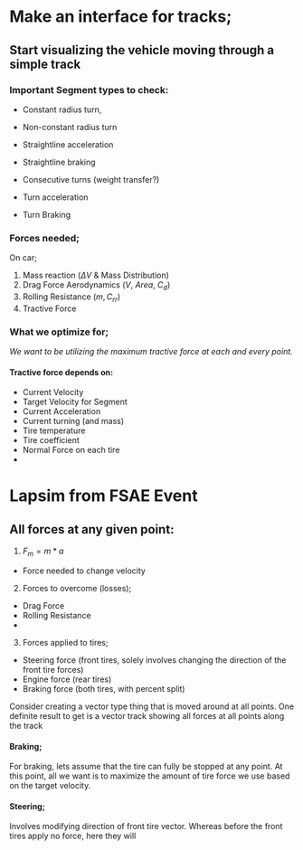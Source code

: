 
# Make an interface for tracks; 

## Start visualizing the vehicle moving through a simple track 

### Important Segment types to check:

* Constant radius turn,
* Non-constant radius turn 
* Straightline acceleration
* Straightline braking 
* Consecutive turns (weight transfer?)

* Turn acceleration
* Turn Braking

### Forces needed; 

On car; 

1. Mass reaction ($\Delta V$ & Mass Distribution)
2. Drag Force Aerodynamics ($V,\ Area,\ C_d$)
3. Rolling Resistance ($m, C_{rr}$)
4. Tractive Force

### What we optimize for;

*We want to be utilizing the maximum tractive force at each and every point.*

#### Tractive force depends on:
* Current Velocity 
* Target Velocity for Segment
* Current Acceleration
* Current turning (and mass)
* Tire temperature 
* Tire coefficient 
* Normal Force on each tire
*


# Lapsim from FSAE Event 

## All forces at any given point:

1. $F_m=m*a$
  * Force needed to change velocity
2. Forces to overcome (losses);
  * Drag Force
  * Rolling Resistance
  * 
3. Forces applied to tires;
  * Steering force (front tires, solely involves changing the direction of the front tire forces)
  * Engine force (rear tires)
  * Braking force (both tires, with percent split)




Consider creating a vector type thing that is moved around at all points. One definite result to get is a vector track showing all forces at all points along the track
#### Braking; 

For braking, lets assume that the tire can fully be stopped at any point. At this point, all we want is to maximize the amount of tire force we use based on the target velocity.

#### Steering; 

Involves modifying direction of front tire vector. Whereas before the front tires apply no force, here they will 



